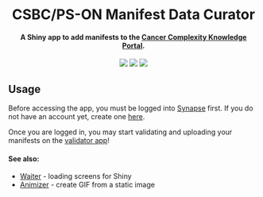 <h1 align="center">
  CSBC/PS-ON Manifest Data Curator
  <br>
</h1>

<h4 align="center">
  A Shiny app to add manifests to the <a href="https://staging.cancercomplexity.synapse.org/" target="_blank">Cancer Complexity Knowledge Portal</a>.
</h4>

<p align="center">
  <a href="https://github.com/vpchung/csbc-pson-manifest/graphs/contributors"><img src="https://img.shields.io/github/contributors/vpchung/csbc-pson-manifest?style=flat-square"></a>
  <a href="https://github.com/vpchung/csbc-pson-manifest/commits/shiny-prot-v1"><img src="https://img.shields.io/github/last-commit/vpchung/csbc-pson-manifest?color=informational&style=flat-square"></a>
  <a href="https://github.com/vpchung/csbc-pson-manifest/issues"><img src="https://img.shields.io/github/issues-raw/vpchung/csbc-pson-manifest?color=important&style=flat-square"></a>
<p>


## Usage
Before accessing the app, you must be logged into [Synapse](https://www.synapse.org) first. If you do not have an account yet, create one [here](https://www.synapse.org/#!RegisterAccount:0).
  
Once you are logged in, you may start validating and uploading your manifests on the [validator app](https://shinypro.synapse.org/users/vchung/csbc-pson-manifest/)!


#### See also:
* [Waiter](https://shiny.john-coene.com/waiter/) - loading screens for Shiny
* [Animizer](https://icons8.com/animizer/en/animate-static-image) - create GIF from a static image
